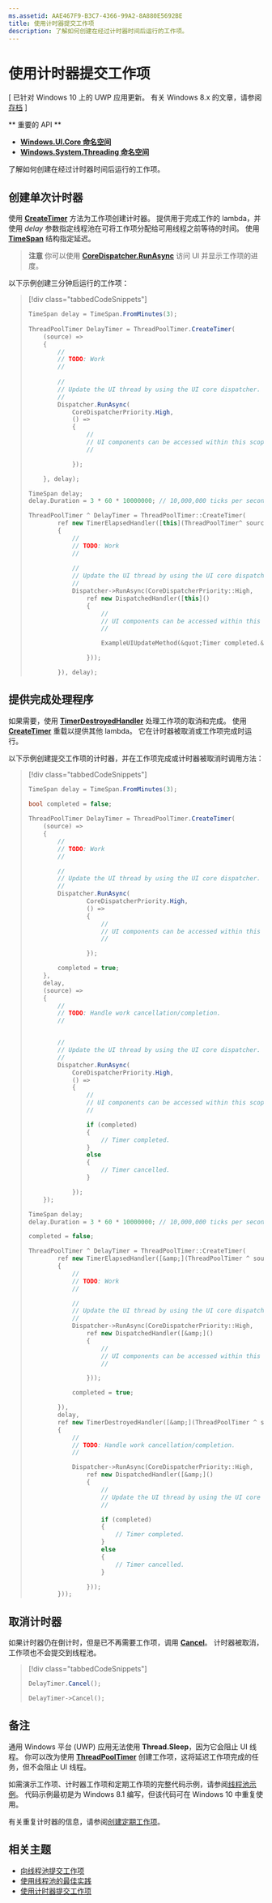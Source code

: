 ```yaml
---
ms.assetid: AAE467F9-B3C7-4366-99A2-8A880E5692BE
title: 使用计时器提交工作项
description: 了解如何创建在经过计时器时间后运行的工作项。
---
```

# 使用计时器提交工作项

\[ 已针对 Windows 10 上的 UWP 应用更新。 有关 Windows 8.x 的文章，请参阅[存档](http://go.microsoft.com/fwlink/p/?linkid=619132) \]

** 重要的 API **

-   [**Windows.UI.Core 命名空间**](https://msdn.microsoft.com/library/windows/apps/BR208383)
-   [**Windows.System.Threading 命名空间**](https://msdn.microsoft.com/library/windows/apps/BR229642)

了解如何创建在经过计时器时间后运行的工作项。

## 创建单次计时器

使用 [**CreateTimer**](https://msdn.microsoft.com/library/windows/apps/Hh967921) 方法为工作项创建计时器。 提供用于完成工作的 lambda，并使用 *delay* 参数指定线程池在可将工作项分配给可用线程之前等待的时间。 使用 [**TimeSpan**](https://msdn.microsoft.com/library/windows/apps/BR225996) 结构指定延迟。

> **注意** 你可以使用 [**CoreDispatcher.RunAsync**](https://msdn.microsoft.com/library/windows/apps/Hh750317) 访问 UI 并显示工作项的进度。

以下示例创建三分钟后运行的工作项：

> [!div class="tabbedCodeSnippets"]
> ``` csharp
> TimeSpan delay = TimeSpan.FromMinutes(3);
>             
> ThreadPoolTimer DelayTimer = ThreadPoolTimer.CreateTimer(
>     (source) =>
>     {
>         // 
>         // TODO: Work
>         // 
>         
>         // 
>         // Update the UI thread by using the UI core dispatcher.
>         // 
>         Dispatcher.RunAsync(
>             CoreDispatcherPriority.High,
>             () =>
>             {
>                 // 
>                 // UI components can be accessed within this scope.
>                 // 
> 
>             });
> 
>     }, delay);
> ```
> ``` cpp
> TimeSpan delay;
> delay.Duration = 3 * 60 * 10000000; // 10,000,000 ticks per second
> 
> ThreadPoolTimer ^ DelayTimer = ThreadPoolTimer::CreateTimer(
>         ref new TimerElapsedHandler([this](ThreadPoolTimer^ source)
>         {
>             // 
>             // TODO: Work
>             // 
>             
>             // 
>             // Update the UI thread by using the UI core dispatcher.
>             // 
>             Dispatcher->RunAsync(CoreDispatcherPriority::High,
>                 ref new DispatchedHandler([this]()
>                 {
>                     // 
>                     // UI components can be accessed within this scope.
>                     // 
> 
>                     ExampleUIUpdateMethod(&quot;Timer completed.&quot;);
> 
>                 }));
> 
>         }), delay);
> ```

## 提供完成处理程序

如果需要，使用 [**TimerDestroyedHandler**](https://msdn.microsoft.com/library/windows/apps/Hh967926) 处理工作项的取消和完成。 使用 [**CreateTimer**](https://msdn.microsoft.com/library/windows/apps/Hh967921) 重载以提供其他 lambda。 它在计时器被取消或工作项完成时运行。

以下示例创建提交工作项的计时器，并在工作项完成或计时器被取消时调用方法：

> [!div class="tabbedCodeSnippets"]
> ``` csharp
> TimeSpan delay = TimeSpan.FromMinutes(3);
>             
> bool completed = false;
> 
> ThreadPoolTimer DelayTimer = ThreadPoolTimer.CreateTimer(
>     (source) =>
>     {
>         // 
>         // TODO: Work
>         // 
> 
>         // 
>         // Update the UI thread by using the UI core dispatcher.
>         // 
>         Dispatcher.RunAsync(
>                 CoreDispatcherPriority.High,
>                 () =>
>                 {
>                     // 
>                     // UI components can be accessed within this scope.
>                     // 
> 
>                 });
> 
>         completed = true;
>     },
>     delay,
>     (source) =>
>     {
>         // 
>         // TODO: Handle work cancellation/completion.
>         // 
> 
> 
>         // 
>         // Update the UI thread by using the UI core dispatcher.
>         // 
>         Dispatcher.RunAsync(
>             CoreDispatcherPriority.High,
>             () =>
>             {
>                 // 
>                 // UI components can be accessed within this scope.
>                 // 
> 
>                 if (completed)
>                 {
>                     // Timer completed.
>                 }
>                 else
>                 {
>                     // Timer cancelled.
>                 }
> 
>             });
>     });
> ```
> ``` cpp
> TimeSpan delay;
> delay.Duration = 3 * 60 * 10000000; // 10,000,000 ticks per second
> 
> completed = false;
> 
> ThreadPoolTimer ^ DelayTimer = ThreadPoolTimer::CreateTimer(
>         ref new TimerElapsedHandler([&amp;](ThreadPoolTimer ^ source)
>         {
>             // 
>             // TODO: Work
>             // 
> 
>             // 
>             // Update the UI thread by using the UI core dispatcher.
>             // 
>             Dispatcher->RunAsync(CoreDispatcherPriority::High,
>                 ref new DispatchedHandler([&amp;]()
>                 {
>                     // 
>                     // UI components can be accessed within this scope.
>                     // 
> 
>                 }));
> 
>             completed = true;
> 
>         }),
>         delay,
>         ref new TimerDestroyedHandler([&amp;](ThreadPoolTimer ^ source)
>         {
>             // 
>             // TODO: Handle work cancellation/completion.
>             // 
> 
>             Dispatcher->RunAsync(CoreDispatcherPriority::High,
>                 ref new DispatchedHandler([&amp;]()
>                 {
>                     // 
>                     // Update the UI thread by using the UI core dispatcher.
>                     // 
> 
>                     if (completed)
>                     {
>                         // Timer completed.
>                     }
>                     else
>                     {
>                         // Timer cancelled.
>                     }
> 
>                 }));
>         }));
> ```

## 取消计时器

如果计时器仍在倒计时，但是已不再需要工作项，调用 [**Cancel**](https://msdn.microsoft.com/library/windows/apps/BR230588)。 计时器被取消，工作项也不会提交到线程池。

> [!div class="tabbedCodeSnippets"]
> ``` csharp
> DelayTimer.Cancel();
> ```
> ``` cpp
> DelayTimer->Cancel();
> ```

## 备注

通用 Windows 平台 (UWP) 应用无法使用 **Thread.Sleep**，因为它会阻止 UI 线程。 你可以改为使用 [**ThreadPoolTimer**](https://msdn.microsoft.com/library/windows/apps/BR230587) 创建工作项，这将延迟工作项完成的任务，但不会阻止 UI 线程。

如需演示工作项、计时器工作项和定期工作项的完整代码示例，请参阅[线程池示例](http://go.microsoft.com/fwlink/p/?linkid=255387)。 代码示例最初是为 Windows 8.1 编写，但该代码可在 Windows 10 中重复使用。

有关重复计时器的信息，请参阅[创建定期工作项](create-a-periodic-work-item.md)。

## 相关主题

* [向线程池提交工作项](submit-a-work-item-to-the-thread-pool.md)
* [使用线程池的最佳实践](best-practices-for-using-the-thread-pool.md)
* [使用计时器提交工作项](use-a-timer-to-submit-a-work-item.md)
 

 



<!--HONumber=Mar16_HO1-->


